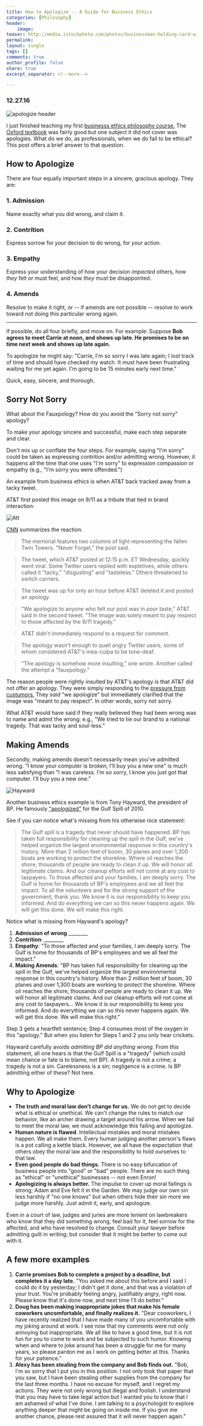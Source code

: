 ```yaml
---
title: How to Apologize -- A Guide for Business Ethics
categories: [Philosophy]
header:
    image: 
teaser: http://media.istockphoto.com/photos/businessman-holding-card-with-smiley-face-picture-id488491396?k=6&m=488491396&s=170667a&w=0&h=wDWIM1yN3WVjhcIimmwna8VsQzNVBn5rwhw1DF6i1bg=
permalink: 
layout: single
tags: []
comments: true
author_profile: false
share: true
excerpt_separator: <!--more-->

---
```


### 12.27.16

![apologize header](http://media.istockphoto.com/photos/businessman-holding-card-with-smiley-face-picture-id488491396?k=6&m=488491396&s=170667a&w=0&h=wDWIM1yN3WVjhcIimmwna8VsQzNVBn5rwhw1DF6i1bg=)

I just finished teaching my first [businesss ethics philosophy course.](http://www.keithbuhler.com/syllabi) The [Oxford textbook](http://amzn.to/2i6D2EV) was fairly good but one subject it did *not* cover was apologies. What do we do, as professionals, when we do fail to be ethical? This post offers a brief answer to that question.


## How to Apologize

There are four equally important steps in a sincere, gracious apology. They are: 

### 1. Admission

Name exactly what you did wrong, and claim it. 

### 2. Contrition

Express sorrow for *your* decision to do wrong, for *your* action.  

### 3. Empathy

Express your understanding of how your decision *impacted* others, how *they* felt or must feel, and how *they* must be disappointed. 

### 4. Amends

Resolve to make it right, or -- if amends are not possible -- resolve to work toward not doing this particular wrong again. 


----
If possible, do all four briefly, and move on. For example: Suppose **Bob agrees to meet Carrie at noon, and shows up late. He promises to be on time next week and shows up late again.** 

To apologize he might say: "Carrie, I'm so sorry I was late again; I lost track of time and should have checked my watch. It must have been frustrating waiting for me yet again. I'm going to be 15 minutes early next time."

Quick, easy, sincere, and thorough. 


## Sorry Not Sorry

What about the Fauxpology?  How do you avoid the "Sorry not sorry" apology? 

To make your apology sincere and successful, make each step separate and clear.  

Don't mix up or conflate the four steps. For example, saying "I'm sorry" could be taken as expressing contrition and/or admitting wrong. However, it happens all the time that one uses "I'm sorry" to expression compassion or empathy (e.g., "I'm sorry you were offended.") 

An example from business ethics is when AT&T back tracked away from a tacky tweet. 

AT&T first posted this image on 9/11 as a tribute that tied in brand interaction: 

![Att](http://i2.cdn.turner.com/money/dam/assets/130911140441-att-twitter-1024x576.jpg) 

[CNN](http://money.cnn.com/2013/09/11/technology/social/att-9-11-tweet/) summarizes the reaction. 

>The memorial features two columns of light representing the fallen Twin Towers. "Never Forget," the post said.

>The tweet, which AT&T posted at 12:15 p.m. ET Wednesday, quickly went viral. Some Twitter users replied with expletives, while others called it "tacky," "disgusting" and "tasteless." Others threatened to switch carriers.

>The tweet was up for only an hour before AT&T deleted it and posted an apology.

>"We apologize to anyone who felt our post was in poor taste," AT&T said in the second tweet. "The image was solely meant to pay respect to those affected by the 9/11 tragedy."

>AT&T didn't immediately respond to a request for comment.

>The apology wasn't enough to quell angry Twitter users, some of whom considered AT&T's mea-culpa to be tone-deaf.

>"The apology is somehow more insulting," one wrote. Another called the attempt a "fauxpology."

The reason people were rightly insulted by AT&T's apology is that AT&T did not offer an apology.  They were simply responding to the [pressure from custumors.](http://www.keithbuhler.com/buhlerreport/philosophy/2016/12/16/soft-coercion.html) They *said* "we apologize" but immediately clarified that the image was "meant to pay respect". In other words, sorry not sorry. 

What AT&T would have said if they really believed they had been wrong was to name and admit the wrong: e.g., "We tried to tie our brand to a national tragedy. That was tacky and soul-less."

## Making Amends

Secondly, making amends doesn't necessarily mean you've admitted wrong. "I know your computer is broken; I'll buy you a new one" is much less satisfying than "I was careless. I'm so sorry, I know you just got that computer. I'll buy you a new one." 


![Hayward](http://i.telegraph.co.uk/telegraph/multimedia/archive/01660/tony-hayward_1660609c.jpg)

Another business ethics example is from Tony Hayward, the president of BP. He famously ["apologized"](https://www.youtube.com/watch?v=_AwD_7yNzKo) for the Gulf Spill of 2010. 

See if you can notice what's missing from his otherwise nice statement: 

>The Gulf spill is a tragedy that never should have happened. BP has taken full responsibility for cleaning up the spill in the Gulf, we've helped organize the largest environmental response in this country's history. More than 2 million feet of boom, 30 planes and over 1,300 boats are working to protect the shoreline. Where oil reaches the shore, thousands of people are ready to clean it up. We will honor all legitimate claims. And our cleanup efforts will not come at any cost to taxpayers.
>To those affected and your families, I am deeply sorry. The Gulf is home for thousands of BP's employees and we all feel the impact. To all the volunteers and for the strong support of the government, thank you. We know it is our responsibility to keep you informed. And do everything we can so this never happens again. We will get this done. We will make this right.

Notice what is missing from Hayward's apology?  

1. **Admission of wrong** ________
2. **Contrition**: ________
3. **Empathy**: "To those affected and your families, I am deeply sorry. The Gulf is home for thousands of BP's employees and we all feel the impact."
4. **Making Amends**: "BP has taken full responsibility for cleaning up the spill in the Gulf, we've helped organize the largest environmental response in this country's history. More than 2 million feet of boom, 30 planes and over 1,300 boats are working to protect the shoreline. Where oil reaches the shore, thousands of people are ready to clean it up. We will honor all legitimate claims. And our cleanup efforts will not come at any cost to taxpayers... We know it is our responsibility to keep you informed. And do everything we can so this never happens again. We will get this done. We will make this right."


Step 3 gets a heartfelt sentence; Step 4 consumes most of the oxygen in this "apology." But when you listen for Steps 1 and 2 you only hear crickets. 

Hayward carefully avoids *admitting BP did anything wrong.* From this statement, all one hears is that the Gulf Spill is a "tragedy" (which could mean chance or fate is to blame, not BP). A tragedy is not a crime; a tragedy is not a sin. Carelessness is a sin; negligence is a crime. Is BP admitting either of these? Not here. 



## Why to Apologize

- **The truth and moral law don’t change for us.** We do not get to decide what is ethical or unethical. We can't change the rules to match our behavior, like an archer drawing a target around his arrow. When we fail to meet the moral law, we must acknowledge this failing and apologize. 
- **Human nature is flawed**. Intellectual mistakes and moral mistakes happen. We all make them. Every human judging another person's flaws is a pot calling a kettle black. However, we all have the expectation that others obey the moral law and the responsibility to hold ourselves to that law.
- **Even good people do bad things.** There is no easy bifurcation of business people into "good" or "bad" people. There are no such thing as "ethical" or "unethical" businesses -- not even Enron!
- **Apologizing is always better.** The impulse to cover up moral failings is strong; Adam and Eve felt it in the Garden. We may judge our own sin less harshly if "no one knows" but when others hide their sin more we judge more harshly. Just admit it, early, and apologize. 


Even in a court of law, judges and juries are more lenient on lawbreakers who know that they did something wrong, feel bad for it, feel sorrow for the affected, and who have resolved to change. Consult your lawyer before admitting guilt in writing; but consider that it might be better to come out with it. 


## A few more examples

1. **Carrie promises Bob to complete a project by a deadline, but completes it a day late.** "You asked me about this before and I said I could do it by yesterday; I didn't get it done, and that was a violation of your trust. You're probably feeling angry, justifiably angry, right now. Please know that it's done now, and next time I'll do better."
3. **Doug has been making inappropriate jokes that make his female coworkers uncomfortable, and finally realizes it.** "Dear cooworkers, I have recently realized that I have made many of you uncomfortable with my joking around at work. I see now that my comments were not only annoying but inappropriate. We all like to have a good time, but it is not fun for you to come to work and be subjected to such humor. Knowing when and where to joke around has been a struggle for me for many years, so please pardon me as I work on getting better at this. Thanks for your patience."
3. **Alexy has been stealing from the company and Bob finds out.** "Bob, I'm so sorry that I put you in this position. I not only took that paper that you saw, but I have been stealing other supplies from the company for the last three months. I have no excuse for myself, and I regret my actions. They were not only wrong but illegal and foolish. I understand that you may have to take legal action but I wanted you to know that I am ashamed of what I've done. I am talking to a psychologist to explore anything deeper that might be going on inside me. If you give me another chance, please rest assured that it will never happen again."
